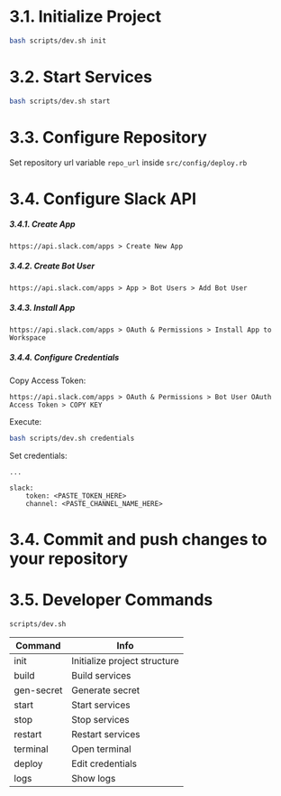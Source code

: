 # 3.1. Initialize Project

```bash
bash scripts/dev.sh init
```

# 3.2. Start Services

```bash
bash scripts/dev.sh start
```

# 3.3. Configure Repository

Set repository url variable ```repo_url``` inside ```src/config/deploy.rb```

# 3.4. Configure Slack API

##### 3.4.1. Create App

```https://api.slack.com/apps > Create New App```

##### 3.4.2. Create Bot User

```https://api.slack.com/apps > App > Bot Users > Add Bot User```

##### 3.4.3. Install App

```https://api.slack.com/apps > OAuth & Permissions > Install App to Workspace```

##### 3.4.4. Configure Credentials

Copy Access Token:

```https://api.slack.com/apps > OAuth & Permissions > Bot User OAuth Access Token > COPY KEY```

Execute:

```bash
bash scripts/dev.sh credentials
```

Set credentials:

```
...

slack:
    token: <PASTE_TOKEN_HERE>
    channel: <PASTE_CHANNEL_NAME_HERE>
```

# 3.4. Commit and push changes to your repository

# 3.5. Developer Commands

```scripts/dev.sh```

Command     | Info
------------|-----------------------------
init        | Initialize project structure
build       | Build services
gen-secret  | Generate secret
start       | Start services
stop        | Stop services
restart     | Restart services
terminal    | Open terminal
deploy      | Edit credentials
logs        | Show logs
